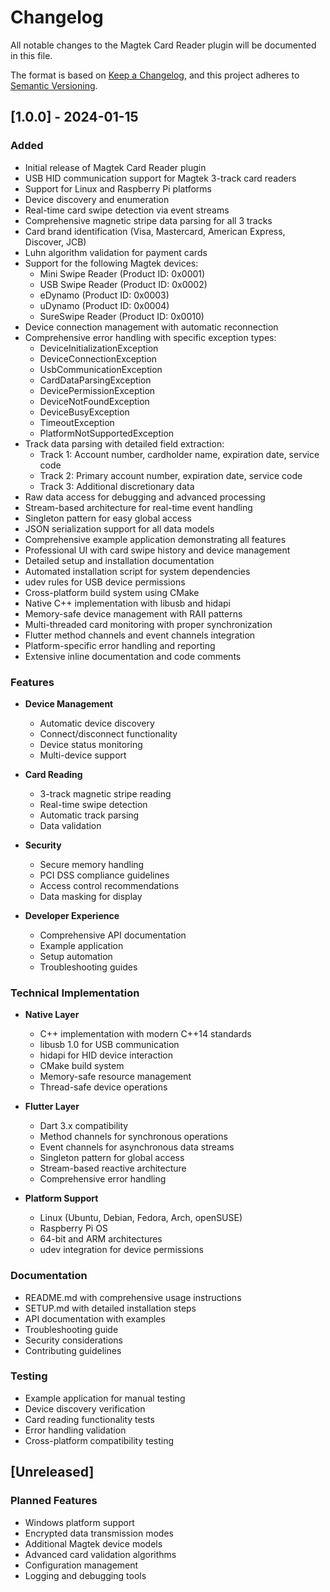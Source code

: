 # Changelog

All notable changes to the Magtek Card Reader plugin will be documented in this file.

The format is based on [Keep a Changelog](https://keepachangelog.com/en/1.0.0/),
and this project adheres to [Semantic Versioning](https://semver.org/spec/v2.0.0.html).

## [1.0.0] - 2024-01-15

### Added
- Initial release of Magtek Card Reader plugin
- USB HID communication support for Magtek 3-track card readers
- Support for Linux and Raspberry Pi platforms
- Device discovery and enumeration
- Real-time card swipe detection via event streams
- Comprehensive magnetic stripe data parsing for all 3 tracks
- Card brand identification (Visa, Mastercard, American Express, Discover, JCB)
- Luhn algorithm validation for payment cards
- Support for the following Magtek devices:
  - Mini Swipe Reader (Product ID: 0x0001)
  - USB Swipe Reader (Product ID: 0x0002)
  - eDynamo (Product ID: 0x0003)
  - uDynamo (Product ID: 0x0004)
  - SureSwipe Reader (Product ID: 0x0010)
- Device connection management with automatic reconnection
- Comprehensive error handling with specific exception types:
  - DeviceInitializationException
  - DeviceConnectionException
  - UsbCommunicationException
  - CardDataParsingException
  - DevicePermissionException
  - DeviceNotFoundException
  - DeviceBusyException
  - TimeoutException
  - PlatformNotSupportedException
- Track data parsing with detailed field extraction:
  - Track 1: Account number, cardholder name, expiration date, service code
  - Track 2: Primary account number, expiration date, service code
  - Track 3: Additional discretionary data
- Raw data access for debugging and advanced processing
- Stream-based architecture for real-time event handling
- Singleton pattern for easy global access
- JSON serialization support for all data models
- Comprehensive example application demonstrating all features
- Professional UI with card swipe history and device management
- Detailed setup and installation documentation
- Automated installation script for system dependencies
- udev rules for USB device permissions
- Cross-platform build system using CMake
- Native C++ implementation with libusb and hidapi
- Memory-safe device management with RAII patterns
- Multi-threaded card monitoring with proper synchronization
- Flutter method channels and event channels integration
- Platform-specific error handling and reporting
- Extensive inline documentation and code comments

### Features
- **Device Management**
  - Automatic device discovery
  - Connect/disconnect functionality
  - Device status monitoring
  - Multi-device support

- **Card Reading**
  - 3-track magnetic stripe reading
  - Real-time swipe detection
  - Automatic track parsing
  - Data validation

- **Security**
  - Secure memory handling
  - PCI DSS compliance guidelines
  - Access control recommendations
  - Data masking for display

- **Developer Experience**
  - Comprehensive API documentation
  - Example application
  - Setup automation
  - Troubleshooting guides

### Technical Implementation
- **Native Layer**
  - C++ implementation with modern C++14 standards
  - libusb 1.0 for USB communication
  - hidapi for HID device interaction
  - CMake build system
  - Memory-safe resource management
  - Thread-safe device operations

- **Flutter Layer**
  - Dart 3.x compatibility
  - Method channels for synchronous operations
  - Event channels for asynchronous data streams
  - Singleton pattern for global access
  - Stream-based reactive architecture
  - Comprehensive error handling

- **Platform Support**
  - Linux (Ubuntu, Debian, Fedora, Arch, openSUSE)
  - Raspberry Pi OS
  - 64-bit and ARM architectures
  - udev integration for device permissions

### Documentation
- README.md with comprehensive usage instructions
- SETUP.md with detailed installation steps
- API documentation with examples
- Troubleshooting guide
- Security considerations
- Contributing guidelines

### Testing
- Example application for manual testing
- Device discovery verification
- Card reading functionality tests
- Error handling validation
- Cross-platform compatibility testing

## [Unreleased]

### Planned Features
- Windows platform support
- Encrypted data transmission modes
- Additional Magtek device models
- Advanced card validation algorithms
- Configuration management
- Logging and debugging tools